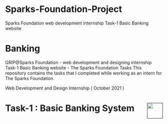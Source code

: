 # Sparks-Foundation-Project
Sparks Foundation web development internship Task-1 Basic Banking website
# Banking
GRIP@Sparks Foundation - web development and designing internship 
Task-1 Basic Banking website - The Sparks Foundation Tasks
This repository contains the tasks that I completed while working as an intern for The Sparks Foundation.

Web Development and Design Internship
( October 2021 )



# Task-1 : Basic Banking System     <a href=""><img src="https://cdn2.iconfinder.com/data/icons/social-18/512/YouTube-2-256.png" width="50" height="50" align="right"></a>                                 
